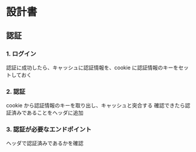 # 設計書

## 認証

### 1. ログイン

認証に成功したら、キャッシュに認証情報を、cookie に認証情報のキーをセットしておく

### 2. 認証

cookie から認証情報のキーを取り出し、キャッシュと突合する
確認できたら認証済みであることをヘッダに追加

### 3. 認証が必要なエンドポイント

ヘッダで認証済みであるかを確認
